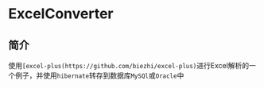 # ExcelConverter

## 简介

使用`[excel-plus(https://github.com/biezhi/excel-plus)`进行Excel解析的一个例子，并使用`hibernate`转存到数据库`MySQl`或`Oracle`中
